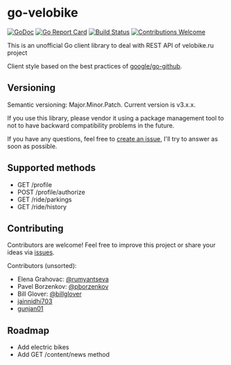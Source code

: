 # go-velobike

[![GoDoc](https://godoc.org/github.com/rumyantseva/go-velobike/velobike/м3?status.svg)](https://godoc.org/github.com/rumyantseva/go-velobike/velobike/м3)
[![Go Report Card](https://goreportcard.com/badge/github.com/rumyantseva/go-velobike)](https://goreportcard.com/report/github.com/rumyantseva/go-velobike)
[![Build Status](https://travis-ci.org/rumyantseva/go-velobike.svg?branch=master)](https://travis-ci.org/rumyantseva/go-velobike)
[![Contributions Welcome](https://img.shields.io/badge/contributions-welcome-brightgreen.svg?style=flat)](https://github.com/rumyantseva/go-velobike/issues)

This is an unofficial Go client library to deal with REST API of velobike.ru project

Client style based on the best practices of [google/go-github](https://github.com/google/go-github).

## Versioning

Semantic versioning: Major.Minor.Patch.
Current version is v3.x.x.

If you use this library, please vendor it using a package management tool to not to have backward compatibility problems in the future.

If you have any questions, feel free to [create an issue](https://github.com/rumyantseva/go-velobike/issues/new), I'll try to answer as soon as possible.

## Supported methods

* GET /profile
* POST /profile/authorize
* GET /ride/parkings
* GET /ride/history

## Contributing

Contributors are welcome! Feel free to improve this project or share your ideas via [issues](https://github.com/rumyantseva/go-velobike/issues).

Contributors (unsorted):

* Elena Grahovac: [@rumyantseva](https://github.com/rumyantseva)
* Pavel Borzenkov: [@pborzenkov](https://github.com/pborzenkov)
* Bill Glover: [@billglover](https://github.com/billglover)
* [jainnidhi703](https://github.com/jainnidhi703)
* [gunjan01](https://github.com/gunjan01)

## Roadmap

* Add electric bikes
* Add GET /content/news method
